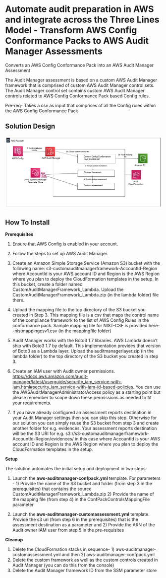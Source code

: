 <p align="center">
</p>

# Automate audit preparation in AWS and integrate across the Three Lines Model - Transform AWS Config Conformance Packs to AWS Audit Manager Assessments

Converts an AWS Config Conformance Pack into an AWS Audit Manager Assessment

The Audit Manager assessment is based on a custom AWS Audit Manager framework that is comprised of custom AWS Audit Manager control sets. The Audit Manager control set contains custom AWS Audit Manager controls related to AWS Config Conformance Pack based Config rules.

Pre-req- Takes a csv as input that comprises of all the Config rules within the AWS Config Conformance Pack



## Solution Design

![](images/arch-diagram.png)


## How To Install

**Prerequisites**

1. Ensure that AWS Config is enabled in your account.

2. Follow the steps to set up AWS Audit Manager.

3. Create an Amazon Simple Storage Service (Amazon S3) bucket with the following name: s3-customauditmanagerframework-AccountId-Region where AccountId is your AWS account ID and Region is the AWS Region where you plan to deploy the CloudFormation templates in the setup. In this bucket, create a folder named CustomAuditManagerFramework_Lambda. Upload the CustomAuditManagerFramework_Lambda.zip (in the lambda folder) file there.

4. Upload the mapping file to the top directory of the S3 bucket you created in Step 3. This mapping file is a csv that maps the control name of the compliance framework to the list of AWS Config Rules in the conformance pack. Sample mapping file for NIST-CSF is provided here--nistmappingcsv1.csv (in the mappingfile folder) 

4. Audit Manager works with the Boto3 1.7 libraries. AWS Lambda doesn’t ship with Boto3 1.7 by default. This implementation provides that version of Boto3 as a Lambda layer. Upload the auditmanagerlayer.zip (in the lambda folder) to the top directory of the S3 bucket you created in step 3.

5. Create an IAM user with Audit owner permissions. https://docs.aws.amazon.com/audit-manager/latest/userguide/security_iam_service-with-iam.html#security_iam_service-with-iam-id-based-policies. You can use the AWSAuditManagerAdministratorAccess policy as a starting point but please remember to scope down these permissions as needed to fit your requirements.

6. If you have already configured an assessment reports destination in your Audit Manager settings then you can skip this step. Otherwise for our solution you can simply reuse the S3 bucket from step 3 and create another folder for e.g. evidences. Your assessment reports destination will be the S3 URI for e.g. s3://s3-customauditmanagerframework-AccountId-Region/evidences/ in this case where AccountId is your AWS account ID and Region is the AWS Region where you plan to deploy the CloudFormation templates in the setup.



**Setup** 

The solution automates the initial setup and deployment in two steps:

1.	Launch the **aws-auditmanager-confpack.yml** template. For parameters - 1) Provide the name of the S3 bucket and folder (from step 3 in the prerequisites) that contains the source CustomAuditManagerFramework_Lambda.zip 2) Provide the name of the mapping file (from step 4) in the ConfPackControlsMappingFile parameter

2. Launch the **aws-auditmanager-customassessment.yml** template. Provide the s3 uri (from step 6 in the prerequisites) that is the assessment destination as a parameter and 2) Provide the ARN of the Audit owner IAM user from step 5 in the pre-requisites

**Cleanup**

1. Delete the CloudFormation stacks in sequence- 1) aws-auditmanager-customassessment.yml and then 2) aws-auditmanager-confpack.yml
2. Delete the custom framework  as well as the custom controls created in Audit Manager (you can do this from the console)
3. Delete the Audit Manager framework ID from the SSM parameter store







